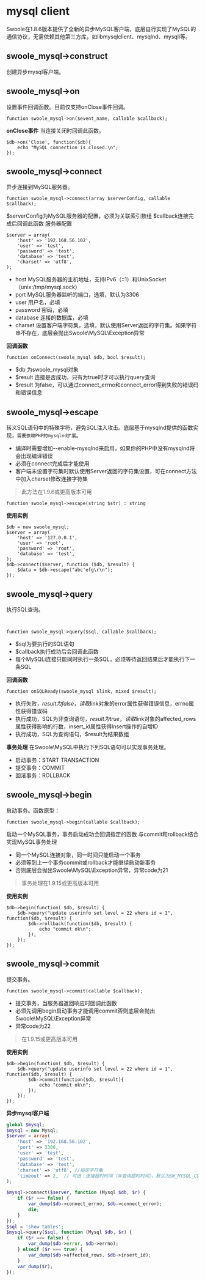 # mysql client
Swoole在1.8.6版本提供了全新的异步MySQL客户端，底层自行实现了MySQL的通信协议，无需依赖其他第三方库，如libmysqlclient、mysqlnd、mysqli等。

## **swoole_mysql->construct**
创建异步mysql客户端。
## **swoole_mysql->on**
设置事件回调函数。目前仅支持onClose事件回调。

~~~
function swoole_mysql->on($event_name, callable $callback);

~~~
**onClose事件**
当连接关闭时回调此函数。

~~~
$db->on('Close', function($db){
    echo "MySQL connection is closed.\n";
});
~~~
## **swoole_mysql->connect**
异步连接到MySQL服务器。

~~~
function swoole_mysql->connect(array $serverConfig, callable $callback);

~~~
$serverConfig为MySQL服务器的配置，必须为关联索引数组
$callback连接完成后回调此函数
服务器配置
~~~
$server = array(
    'host' => '192.168.56.102',
    'user' => 'test',
    'password' => 'test',
    'database' => 'test',
    'charset' => 'utf8',
);
~~~
* host MySQL服务器的主机地址，支持IPv6（::1）和UnixSocket（unix:/tmp/mysql.sock）
* port MySQL服务器监听的端口，选填，默认为3306
* user 用户名，必填
* password 密码，必填
* database 连接的数据库，必填
* charset 设置客户端字符集，选填，默认使用Server返回的字符集。如果字符串不存在，底层会抛出Swoole\MySQL\Exception异常

**回调函数**
~~~
function onConnect(swoole_mysql $db, bool $result);

~~~
* $db 为swoole_mysql对象
* $result 连接是否成功，只有为true时才可以执行query查询
* $result 为false，可以通过connect_errno和connect_error得到失败的错误码和错误信息

## **swoole_mysql->escape**
转义SQL语句中的特殊字符，避免SQL注入攻击。底层基于mysqlnd提供的函数实现，`需要依赖PHP的mysqlnd扩展`。

* 编译时需要增加--enable-mysqlnd来启用，如果你的PHP中没有mysqlnd将会出现编译错误
* 必须在connect完成后才能使用
* 客户端未设置字符集时默认使用Server返回的字符集设置，可在connect方法中加入charset修改连接字符集
>此方法在1.9.6或更高版本可用

~~~
function swoole_mysql->escape(string $str) : string

~~~
**使用实例**
~~~
$db = new swoole_mysql;
$server = array(
    'host' => '127.0.0.1',
    'user' => 'root',
    'password' => 'root',
    'database' => 'test',
);
$db->connect($server, function ($db, $result) {
    $data = $db->escape("abc'efg\r\n");
});
~~~

## **swoole_mysql->query**
执行SQL查询。

~~~


function swoole_mysql->query($sql, callable $callback);
~~~

* $sql为要执行的SQL语句
* $callback执行成功后会回调此函数
* 每个MySQLi连接只能同时执行一条SQL，必须等待返回结果后才能执行下一条SQL

**回调函数**

~~~
function onSQLReady(swoole_mysql $link, mixed $result);

~~~
* 执行失败，$result为false，读取$link对象的error属性获得错误信息，errno属性获得错误码
* 执行成功，SQL为非查询语句，$result为true，读取$link对象的affected_rows属性获得影响的行数，insert_id属性获得Insert操作的自增ID
* 执行成功，SQL为查询语句，$result为结果数组

**事务处理**
在Swoole\MySQL中执行下列SQL语句可以实现事务处理。

* 启动事务：START TRANSACTION
* 提交事务：COMMIT
* 回滚事务：ROLLBACK

## **swoole_mysql->begin**
启动事务。函数原型：

~~~
function swoole_mysql->begin(callable $callback);

~~~
启动一个MySQL事务，事务启动成功会回调指定的函数
与commit和rollback结合实现MySQL事务处理
* 同一个MySQL连接对象，同一时间只能启动一个事务
* 必须等到上一个事务commit或rollback才能继续启动新事务
* 否则底层会抛出Swoole\MySQL\Exception异常，异常code为21

>事务处理在1.9.15或更高版本可用

**使用实例**
~~~
$db->begin(function( $db, $result) {
    $db->query("update userinfo set level = 22 where id = 1", function($db, $result) {
        $db->rollback(function($db, $result) {
            echo "commit ok\n";
        });
    });
});
~~~
## **swoole_mysql->commit**
提交事务。

~~~
function swoole_mysql->commit(callable $callback);

~~~
* 提交事务，当服务器返回响应时回调此函数
* 必须先调用begin启动事务才能调用commit否则底层会抛出Swoole\MySQL\Exception异常
* 异常code为22

>在1.9.15或更高版本可用

**使用实例**
```
$db->begin(function( $db, $result) {
    $db->query("update userinfo set level = 22 where id = 1", function($db, $result) {
        $db->commit(function($db, $result){
            echo "commit ok\n";
        });
    });
});
```
**异步mysql客户端**
```php
global $mysql;
$mysql = new Mysql;
$server = array(
    'host' => '192.168.56.102',
    'port' => 3306,
    'user' => 'test',
    'password' => 'test',
    'database' => 'test',
    'charset' => 'utf8', //指定字符集
    'timeout' => 2,  // 可选：连接超时时间（非查询超时时间），默认为SW_MYSQL_CONNECT_TIMEOUT（1.0）
);

$mysql->connect($server, function (Mysql $db, $r) {
    if ($r === false) {
        var_dump($db->connect_errno, $db->connect_error);
        die;
    }
});
$sql = 'show tables';
$mysql->query($sql, function (Mysql $db, $r) {
    if ($r === false) {
        var_dump($db->error, $db->errno);
    } elseif ($r === true) {
        var_dump($db->affected_rows, $db->insert_id);
    }
    var_dump($r);
});